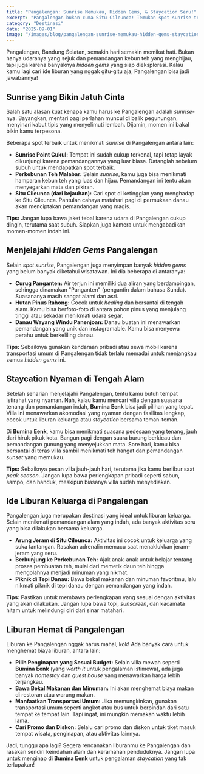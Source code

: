 ```yaml
---
title: "Pangalengan: Sunrise Memukau, Hidden Gems, & Staycation Seru!"
excerpt: "Pangalengan bukan cuma Situ Cileunca! Temukan spot sunrise terbaik, hidden gems tersembunyi, dan rekomendasi staycation nyaman di villa Bumina Eenk. Liburan seru dan hemat menanti!"
category: "Destinasi"
date: "2025-09-01"
image: "/images/blog/pangalengan-sunrise-memukau-hidden-gems-staycation.jpg"
---
```


Pangalengan, Bandung Selatan, semakin hari semakin memikat hati. Bukan hanya udaranya yang sejuk dan pemandangan kebun teh yang menghijau, tapi juga karena banyaknya *hidden gems* yang siap dieksplorasi. Kalau kamu lagi cari ide liburan yang nggak gitu-gitu aja, Pangalengan bisa jadi jawabannya!

## Sunrise yang Bikin Jatuh Cinta

Salah satu alasan kuat kenapa kamu harus ke Pangalengan adalah *sunrise*-nya. Bayangkan, mentari pagi perlahan muncul di balik pegunungan, menyinari kabut tipis yang menyelimuti lembah. Dijamin, momen ini bakal bikin kamu terpesona.

Beberapa spot terbaik untuk menikmati *sunrise* di Pangalengan antara lain:

*   **Sunrise Point Cukul:** Tempat ini sudah cukup terkenal, tapi tetap layak dikunjungi karena pemandangannya yang luar biasa. Datanglah sebelum subuh untuk mendapatkan spot terbaik.
*   **Perkebunan Teh Malabar:** Selain *sunrise*, kamu juga bisa menikmati hamparan kebun teh yang luas dan hijau. Pemandangan ini tentu akan menyegarkan mata dan pikiran.
*   **Situ Cileunca (dari kejauhan):** Cari spot di ketinggian yang menghadap ke Situ Cileunca. Pantulan cahaya matahari pagi di permukaan danau akan menciptakan pemandangan yang magis.

**Tips:** Jangan lupa bawa jaket tebal karena udara di Pangalengan cukup dingin, terutama saat subuh. Siapkan juga kamera untuk mengabadikan momen-momen indah ini.

## Menjelajahi *Hidden Gems* Pangalengan

Selain *spot sunrise*, Pangalengan juga menyimpan banyak *hidden gems* yang belum banyak diketahui wisatawan. Ini dia beberapa di antaranya:

*   **Curug Panganten:** Air terjun ini memiliki dua aliran yang berdampingan, sehingga dinamakan "Panganten" (pengantin dalam bahasa Sunda). Suasananya masih sangat alami dan asri.
*   **Hutan Pinus Rahong:** Cocok untuk *healing* dan bersantai di tengah alam. Kamu bisa berfoto-foto di antara pohon pinus yang menjulang tinggi atau sekadar menikmati udara segar.
*   **Danau Wayang Windu Panenjoan:** Danau buatan ini menawarkan pemandangan yang unik dan instagramable. Kamu bisa menyewa perahu untuk berkeliling danau.

**Tips:** Sebaiknya gunakan kendaraan pribadi atau sewa mobil karena transportasi umum di Pangalengan tidak terlalu memadai untuk menjangkau semua *hidden gems* ini.

## Staycation Nyaman di Tengah Alam

Setelah seharian menjelajahi Pangalengan, tentu kamu butuh tempat istirahat yang nyaman. Nah, kalau kamu mencari villa dengan suasana tenang dan pemandangan indah, **Bumina Eenk** bisa jadi pilihan yang tepat. Villa ini menawarkan akomodasi yang nyaman dengan fasilitas lengkap, cocok untuk liburan keluarga atau *staycation* bersama teman-teman.

Di **Bumina Eenk**, kamu bisa menikmati suasana pedesaan yang tenang, jauh dari hiruk pikuk kota. Bangun pagi dengan suara burung berkicau dan pemandangan gunung yang menyejukkan mata. Sore hari, kamu bisa bersantai di teras villa sambil menikmati teh hangat dan pemandangan *sunset* yang memukau.

**Tips:** Sebaiknya pesan villa jauh-jauh hari, terutama jika kamu berlibur saat *peak season*. Jangan lupa bawa perlengkapan pribadi seperti sabun, sampo, dan handuk, meskipun biasanya villa sudah menyediakan.

## Ide Liburan Keluarga di Pangalengan

Pangalengan juga merupakan destinasi yang ideal untuk liburan keluarga. Selain menikmati pemandangan alam yang indah, ada banyak aktivitas seru yang bisa dilakukan bersama keluarga.

*   **Arung Jeram di Situ Cileunca:** Aktivitas ini cocok untuk keluarga yang suka tantangan. Rasakan adrenalin memacu saat menaklukkan jeram-jeram yang seru.
*   **Berkunjung ke Perkebunan Teh:** Ajak anak-anak untuk belajar tentang proses pembuatan teh, mulai dari memetik daun teh hingga mengolahnya menjadi minuman yang nikmat.
*   **Piknik di Tepi Danau:** Bawa bekal makanan dan minuman favoritmu, lalu nikmati piknik di tepi danau dengan pemandangan yang indah.

**Tips:** Pastikan untuk membawa perlengkapan yang sesuai dengan aktivitas yang akan dilakukan. Jangan lupa bawa topi, *sunscreen*, dan kacamata hitam untuk melindungi diri dari sinar matahari.

## Liburan Hemat di Pangalengan

Liburan ke Pangalengan nggak harus mahal, kok! Ada banyak cara untuk menghemat biaya liburan, antara lain:

*   **Pilih Penginapan yang Sesuai Budget:** Selain villa mewah seperti **Bumina Eenk** (yang *worth it* untuk pengalaman istimewa), ada juga banyak *homestay* dan *guest house* yang menawarkan harga lebih terjangkau.
*   **Bawa Bekal Makanan dan Minuman:** Ini akan menghemat biaya makan di restoran atau warung makan.
*   **Manfaatkan Transportasi Umum:** Jika memungkinkan, gunakan transportasi umum seperti angkot atau bus untuk berpindah dari satu tempat ke tempat lain. Tapi ingat, ini mungkin memakan waktu lebih lama.
*   **Cari Promo dan Diskon:** Selalu cari promo dan diskon untuk tiket masuk tempat wisata, penginapan, atau aktivitas lainnya.

Jadi, tunggu apa lagi? Segera rencanakan liburanmu ke Pangalengan dan rasakan sendiri keindahan alam dan keramahan penduduknya. Jangan lupa untuk menginap di **Bumina Eenk** untuk pengalaman *staycation* yang tak terlupakan!